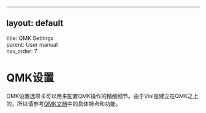 ---


## layout: default  
title: QMK Settings  
parent: User manual  
nav\_order: 7

# QMK设置

QMK设置选项卡可以用来配置QMK操作的精细细节。由于Vial是建立在QMK之上的，所以请参考[QMK文档](https://docs.qmk.fm/)中的具体特点和功能。